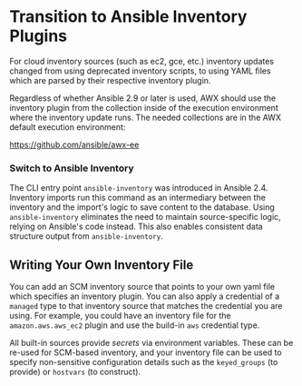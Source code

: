 # Transition to Ansible Inventory Plugins

For cloud inventory sources (such as ec2, gce, etc.) inventory updates changed from using deprecated inventory scripts, to using YAML files which are parsed by their respective inventory plugin.

Regardless of whether Ansible 2.9 or later is used, AWX should use the inventory plugin from the collection inside of the execution environment where the inventory update runs. The needed collections are in the AWX default execution environment:

https://github.com/ansible/awx-ee


### Switch to Ansible Inventory

The CLI entry point `ansible-inventory` was introduced in Ansible 2.4. Inventory imports run this command as an intermediary between the inventory and the import's logic to save content to the database. Using `ansible-inventory` eliminates the need to maintain source-specific logic, relying on Ansible's code instead. This also enables consistent data structure output from `ansible-inventory`.


## Writing Your Own Inventory File

You can add an SCM inventory source that points to your own yaml file which specifies an inventory plugin. You can also apply a credential of a `managed` type to that inventory source that matches the credential you are using. For example, you could have an inventory file for the `amazon.aws.aws_ec2` plugin and use the build-in `aws` credential type.

All built-in sources provide _secrets_ via environment variables.  These can be re-used for SCM-based inventory, and your inventory file can be used to specify non-sensitive configuration details such as the `keyed_groups` (to provide) or `hostvars` (to construct).
